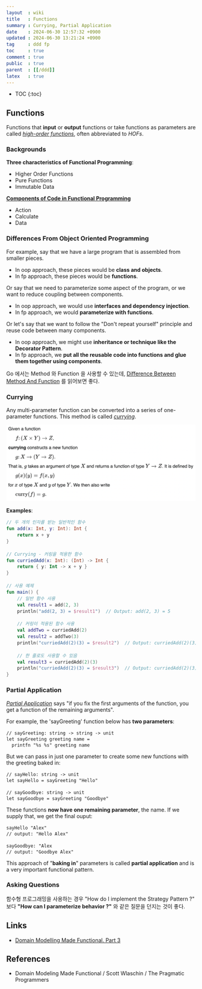 ```yaml
---
layout  : wiki
title   : Functions
summary : Currying, Partial Application
date    : 2024-06-30 12:57:32 +0900
updated : 2024-06-30 13:21:24 +0900
tag     : ddd fp
toc     : true
comment : true
public  : true
parent  : [[/ddd]]
latex   : true
---
```

* TOC
{:toc}

## Functions

Functions that __input__ or __output__ functions or take functions as parameters are called _[high-order functions](https://baekjungho.github.io/wiki/kotlin/kotlin-first-citizen/)_, often abbreviated to _HOFs_.

### Backgrounds

__Three characteristics of Functional Programming__:

- Higher Order Functions
- Pure Functions
- Immutable Data

__[Components of Code in Functional Programming](https://baekjungho.github.io/wiki/functional/functional-skills/)__
- Action
- Calculate
- Data

### Differences From Object Oriented Programming

For example, say that we have a large program that is assembled from smaller pieces.

- In oop approach, these pieces would be __class and objects__.
- In fp approach, these pieces would be __functions__.

Or say that we need to parameterize some aspect of the program, or we want to reduce coupling between components.

- In oop approach, we would use __interfaces and dependency injection__.
- In fp approach, we would __parameterize with functions__.

Or let's say that we want to follow the "Don't repeat yourself" principle and reuse code between many components.

- In oop approach, we might use __inheritance or technique like the Decorator Pattern__.
- In fp approach, we __put all the reusable code into functions and glue them together using components__.

Go 에서는 Method 와 Function 을 사용할 수 있는데, [Difference Between Method And Function](https://baekjungho.github.io/wiki/go/go-method-function/) 를 읽어보면 좋다.

### Currying

Any multi-parameter function can be converted into a series of one-parameter functions. This method is called _[currying](https://en.wikipedia.org/wiki/Currying)_.

![](/resource/wiki/ddd-functions/currying.png)

__Examples__:

```kotlin
// 두 개의 인자를 받는 일반적인 함수
fun add(x: Int, y: Int): Int {
    return x + y
}

// Currying - 커링을 적용한 함수
fun curriedAdd(x: Int): (Int) -> Int {
    return { y: Int -> x + y }
}

// 사용 예제
fun main() {
    // 일반 함수 사용
    val result1 = add(2, 3)
    println("add(2, 3) = $result1")  // Output: add(2, 3) = 5

    // 커링이 적용된 함수 사용
    val addTwo = curriedAdd(2)
    val result2 = addTwo(3)
    println("curriedAdd(2)(3) = $result2")  // Output: curriedAdd(2)(3) = 5

    // 한 줄로도 사용할 수 있음
    val result3 = curriedAdd(2)(3)
    println("curriedAdd(2)(3) = $result3")  // Output: curriedAdd(2)(3) = 5
}
```

### Partial Application

_[Partial Application](https://en.wikipedia.org/wiki/Partial_application)_ says "if you fix the first arguments of the function, you get a function of the remaining arguments".

For example, the 'sayGreeting' function below has __two parameters__:

```
// sayGreeting: string -> string -> unit
let sayGreeting greeting name =
  printfn "%s %s" greeting name
```

But we can pass in just one parameter to create some new functions with the greeting baked in:

```
// sayHello: string -> unit
let sayHello = sayGreeting "Hello"

// sayGoodbye: string -> unit
let sayGoodbye = sayGreeting "Goodbye"
```

These functions __now have one remaining parameter__, the name. If we supply that, we get the final ouput:

```
sayHello "Alex"
// output: "Hello Alex"

sayGoodbye: "Alex
// output: "Goodbye Alex"
```

This approach of "__baking in__" parameters is called __partial application__ and is a very important functional pattern.

### Asking Questions

함수형 프로그래밍을 사용하는 경우 "How do I implement the Strategy Pattern ?" 보다 __"How can I parameterize behavior ?"__ 와 같은 질문을 던지는 것이 좋다.

## Links

- [Domain Modelling Made Functional. Part 3](https://bespoyasov.me/blog/domain-modelling-made-functional-3/)

## References

- Domain Modeling Made Functional / Scott Wlaschin / The Pragmatic Programmers